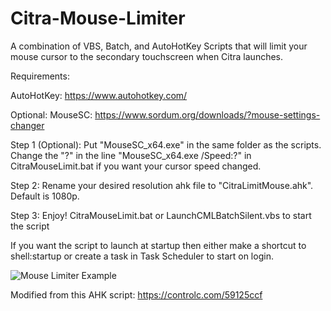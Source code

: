 # Citra-Mouse-Limiter
A combination of VBS, Batch, and AutoHotKey Scripts that will limit your mouse cursor to the secondary touchscreen when Citra launches.

Requirements:

AutoHotKey: https://www.autohotkey.com/

Optional:
MouseSC: https://www.sordum.org/downloads/?mouse-settings-changer

Step 1 (Optional): Put "MouseSC_x64.exe" in the same folder as the scripts. Change the "?" in the line "MouseSC_x64.exe /Speed:?" in CitraMouseLimit.bat if you want your cursor speed changed.

Step 2: Rename your desired resolution ahk file to "CitraLimitMouse.ahk". Default is 1080p.

Step 3: Enjoy! CitraMouseLimit.bat or LaunchCMLBatchSilent.vbs to start the script

If you want the script to launch at startup then either make a shortcut to shell:startup or create a task in Task Scheduler to start on login.

![Mouse Limiter Example](https://github.com/NobleGaming/Citra-Mouse-Limiter/assets/52421874/ceb1007e-d42b-4f2f-b001-5dff4aee6d59)

Modified from this AHK script: https://controlc.com/59125ccf
